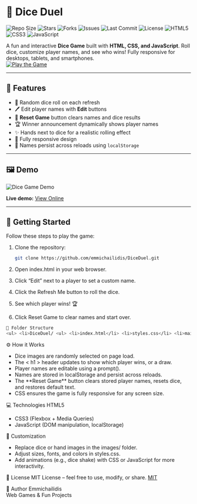 # 🎲 Dice Duel

![Repo Size](https://img.shields.io/github/repo-size/emmichailidis/DiceDuel)
![Stars](https://img.shields.io/github/stars/emmichailidis/DiceDuel?style=social)
![Forks](https://img.shields.io/github/forks/emmichailidis/DiceDuel?style=social)
![Issues](https://img.shields.io/github/issues/emmichailidis/DiceDuel)
![Last Commit](https://img.shields.io/github/last-commit/emmichailidis/DiceDuel)
![License](https://img.shields.io/github/license/emmichailidis/DiceDuel)
![HTML5](https://img.shields.io/badge/HTML5-orange?logo=html5)
![CSS3](https://img.shields.io/badge/CSS3-blue?logo=css3)
![JavaScript](https://img.shields.io/badge/JavaScript-yellow?logo=javascript)

A fun and interactive **Dice Game** built with **HTML, CSS, and JavaScript**. Roll dice, customize player names, and see who wins! Fully responsive for desktops, tablets, and smartphones.<br>
[![Play the Game](https://img.shields.io/badge/🎲%20Play%20Dice%20Duel-blue?style=for-the-badge)](https://emmichailidis.github.io/DiceDuel/)

---

## 🌟 Features

- 🎯 Random dice roll on each refresh  
- 🖊️ Edit player names with **Edit** buttons
- 🔁 **Reset Game** button clears names and dice results 
- 🏆 Winner announcement dynamically shows player names  
- ✨ Hands next to dice for a realistic rolling effect  
- 📱 Fully responsive design  
- 💾 Names persist across reloads using `localStorage`  

---

## 🖼️ Demo

![Dice Game Demo](./images/dice-demo.gif)

**Live demo:** [View Online](https://emmichailidis.github.io/DiceDuel/)

---

## 🚀 Getting Started

Follow these steps to play the game:

1. Clone the repository:  
   ```bash
   git clone https://github.com/emmichailidis/DiceDuel.git

2. Open index.html in your web browser.

3. Click “Edit” next to a player to set a custom name.

4. Click the Refresh Me button to roll the dice.

5. See which player wins! 🏆
6. Click Reset Game to clear names and start over.
 ```bash
📁 Folder Structure
<ul> <li>DiceDuel/ <ul> <li>index.html</li> <li>styles.css</li> <li>main.js</li> <li>images/ <ul> <li>dice1.png</li> <li>dice2.png</li> <li>dice3.png</li> <li>dice4.png</li> <li>dice5.png</li> <li>dice6.png</li> <li>hand-left.png</li> <li>hand-right.png</li> <li>dice-demo.gif</li> </ul> </li> </ul> </li> </ul>
 ```
⚙️ How it Works
<ul>
<li>Dice images are randomly selected on page load.</li>

<li>The < h1 > header updates to show which player wins, or a draw.</li>

<li>Player names are editable using a prompt().</li>

<li>Names are stored in localStorage and persist across reloads.</li>

<li>The **Reset Game** button clears stored player names, resets dice, and restores default text.</li>

<li>CSS ensures the game is fully responsive for any screen size.</li>
</ul>

💻 Technologies
HTML5
<ul>
<li>CSS3 (Flexbox + Media Queries)</li>

<li>JavaScript (DOM manipulation, localStorage)</li>
</ul>

🎨 Customization
<ul>
<li>Replace dice or hand images in the images/ folder.</li>

<li>Adjust sizes, fonts, and colors in styles.css.</li>

<li>Add animations (e.g., dice shake) with CSS or JavaScript for more interactivity.</li>
</ul>

📜 License
MIT License – feel free to use, modify, or share.
[MIT](https://choosealicense.com/licenses/mit/)

🤝 Author
Emmichailidis<br>
Web Games & Fun Projects
